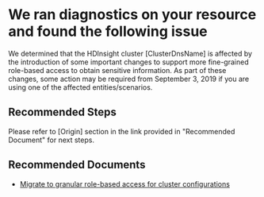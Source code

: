 <properties
    pageTitle="HDInsight SDK Permission Old API"
    description="HDInsight - User Subscription Using Old API"
    infoBubbleText="User is using an old API which is affected by changes on fine-grained role-based access. See details on the right."
    service="microsoft.hdinsight"
    resource="clusters"
    authors="shawnawei"
    ms.author="xunwei"
    displayOrder="158"
    articleId="Hdi_SdkPermissionOldApi"
    diagnosticScenario="HDInsightSdkPermissionOldApiInsight"
    selfHelpType="rca"
    supportTopicIds="32636455"
    resourceTags=""
    productPesIds="15078"
    cloudEnvironments="public, blackforest, mooncake, fairfax"
/>

# We ran diagnostics on your resource and found the following issue
<!--issueDescription-->
We determined that the HDInsight cluster <!--$ClusterDnsName-->[ClusterDnsName]<!--/$ClusterDnsName--> is affected by the introduction of some important changes to support more fine-grained role-based access to obtain sensitive information. As part of these changes, some action may be required from September 3, 2019 if you are using one of the affected entities/scenarios.
<!--/issueDescription-->

## **Recommended Steps**
Please refer to <!--$Origin-->[Origin]<!--/$Origin--> section in the link provided in "Recommended Document" for next steps.

## **Recommended Documents**

* [Migrate to granular role-based access for cluster configurations](https://docs.microsoft.com/azure/hdinsight/hdinsight-migrate-granular-access-cluster-configurations)

